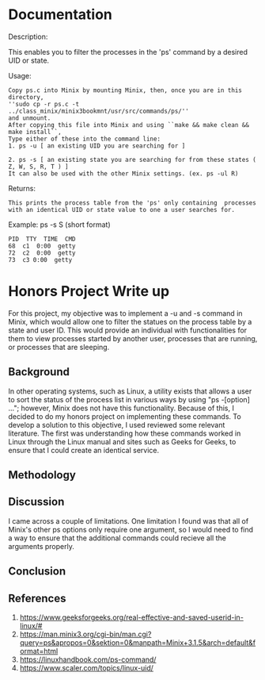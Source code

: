 # Documentation

  Description: 

   This enables you to filter the processes in the 'ps' command by a desired UID or state.
    
  Usage:

    Copy ps.c into Minix by mounting Minix, then, once you are in this directory,
    ''sudo cp -r ps.c -t ../class_minix/minix3bookmnt/usr/src/commands/ps/'' 
    and unmount.
    After copying this file into Minix and using ``make && make clean && make install``,
    Type either of these into the command line:
    1. ps -u [ an existing UID you are searching for ]
    
    2. ps -s [ an existing state you are searching for from these states ( Z, W, S, R, T ) ]
    It can also be used with the other Minix settings. (ex. ps -ul R)

    
  Returns:
  
    This prints the process table from the 'ps' only containing  processes with an identical UID or state value to one a user searches for.

  Example:
    ps -s S (short format)
    
    PID  TTY  TIME  CMD
    68  c1  0:00  getty
    72  c2  0:00  getty
    73  c3 0:00  getty


    
    
# Honors Project Write up

  For this project, my objective was to implement a -u and -s command in Minix, which would allow one to filter the statues on the process table by a state and user ID. This would provide an individual with functionalities for them to view processes started by another user, processes that are running, or processes that are sleeping. 

  ## Background

  In other operating systems, such as Linux, a utility exists that allows a user to sort the status of the process list in various ways by using "ps -[option] ..."; however, Minix does not have this functionality. Because of this, I decided to do my honors project on implementing these commands.
  To develop a solution to this objective, I used reviewed some relevant literature. The first was understanding how these commands worked in Linux through the Linux manual and sites such as Geeks for Geeks, to ensure that I could create an identical service. 
  
  ## Methodology

  ## Discussion

  I came across a couple of limitations. One limitation I found was that all of Minix's other ps options only require one argument, so I would need to find a way to ensure that the additional commands could recieve all the arguments properly.
  

  ## Conclusion

## References
  1. https://www.geeksforgeeks.org/real-effective-and-saved-userid-in-linux/# 
  2. https://man.minix3.org/cgi-bin/man.cgi?query=ps&apropos=0&sektion=0&manpath=Minix+3.1.5&arch=default&format=html
  3. https://linuxhandbook.com/ps-command/
  4. https://www.scaler.com/topics/linux-uid/
